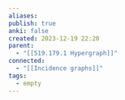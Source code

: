 ```yaml
---
aliases: 
publish: true
anki: false
created: 2023-12-19 22:20
parent:
  - "[[519.179.1 Hypergraph]]"
connected:
  - "[[Incidence graphs]]"
tags:
  - empty
---
```














